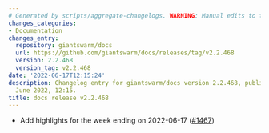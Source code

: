 ```yaml
---
# Generated by scripts/aggregate-changelogs. WARNING: Manual edits to this files will be overwritten.
changes_categories:
- Documentation
changes_entry:
  repository: giantswarm/docs
  url: https://github.com/giantswarm/docs/releases/tag/v2.2.468
  version: 2.2.468
  version_tag: v2.2.468
date: '2022-06-17T12:15:24'
description: Changelog entry for giantswarm/docs version 2.2.468, published on 17
  June 2022, 12:15.
title: docs release v2.2.468
---
```


- Add highlights for the week ending on 2022-06-17 ([#1467](https://github.com/giantswarm/docs/pull/1467))
